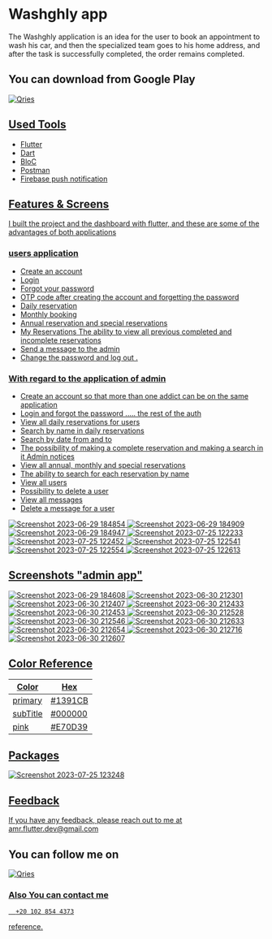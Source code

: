 # Washghly app
The Washghly application is an idea for the user to book an appointment to wash his car, 
and then the specialized team goes to his home address, and after the task is successfully completed, 
the order remains completed.

## You can download from Google Play 
<a href="https://play.google.com/store/apps/details?id=com.carwasher.washing_app">
         <img alt="Qries" src="[https://img.shields.io/badge/LinkedIn-0077B5?style=for-the-badge&logo=linkedin&logoColor=white](https://encrypted-tbn0.gstatic.com/images?q=tbn:ANd9GcQ8dTRNzOyrfFHB6324y673crvZRogSv9lOdA&usqp=CAU)"
         >

## Used Tools
- Flutter  
- Dart
- BloC
- Postman
- Firebase push notification



## Features & Screens
I built the project and the dashboard with flutter, and these are some of the advantages of both applications

### users application 
- Create an account
- Login
- Forgot your password
- OTP code after creating the account and forgetting the password
- Daily reservation
- Monthly booking
- Annual reservation and special reservations
- My Reservations The ability to view all previous completed and incomplete reservations
- Send a message to the admin
- Change the password and log out
.
### With regard to the application of admin
- Create an account so that more than one addict can be on the same application
- Login and forgot the password ..... the rest of the auth
- View all daily reservations for users
- Search by name in daily reservations
- Search by date from and to
- The possibility of making a complete reservation and making a search in it
   Admin notices
- View all annual, monthly and special reservations
- The ability to search for each reservation by name
- View all users
- Possibility to delete a user
- View all messages
- Delete a message for a user


![Screenshot 2023-06-29 184854](https://github.com/AmrHussei/car_washer_README_file/assets/94804979/5f0278a2-47d3-4d17-b929-ff4080367523)
![Screenshot 2023-06-29 184909](https://github.com/AmrHussei/car_washer_README_file/assets/94804979/ad16f151-1bbb-43e7-9779-6bb9448e49eb)
![Screenshot 2023-06-29 184947](https://github.com/AmrHussei/car_washer_README_file/assets/94804979/5c4f616c-444f-4456-ad4f-5235f38e6c24)
![Screenshot 2023-07-25 122233](https://github.com/AmrHussei/car_washer_README_file/assets/94804979/897c25e1-4263-4b20-9cb6-6f36b0acc5a8)
![Screenshot 2023-07-25 122452](https://github.com/AmrHussei/car_washer_README_file/assets/94804979/f5de0298-dcd5-4b0f-906e-04f6155aa9f1)
![Screenshot 2023-07-25 122541](https://github.com/AmrHussei/car_washer_README_file/assets/94804979/24a76ae0-dc26-4830-beca-0017c0e0a0ae)
![Screenshot 2023-07-25 122554](https://github.com/AmrHussei/car_washer_README_file/assets/94804979/32024ce6-8fdc-4150-aed2-6baa3aba1fb9)
![Screenshot 2023-07-25 122613](https://github.com/AmrHussei/car_washer_README_file/assets/94804979/74b36946-3808-44c3-ba74-7870b9c037a7)

## Screenshots "admin app"
![Screenshot 2023-06-29 184608](https://github.com/AmrHussei/car_washer_README_file/assets/94804979/3b89c751-9852-43be-a0e6-25c17ea63ab2)
![Screenshot 2023-06-30 212301](https://github.com/AmrHussei/car_washer_README_file/assets/94804979/e7eb3281-a8c9-4895-9980-fca3bcd64be5)
![Screenshot 2023-06-30 212407](https://github.com/AmrHussei/car_washer_README_file/assets/94804979/6c8731c9-6571-4bc6-9dba-b0745999e5d1)
![Screenshot 2023-06-30 212433](https://github.com/AmrHussei/car_washer_README_file/assets/94804979/b255f540-99fa-42a9-844e-d0d07ab26b28)
![Screenshot 2023-06-30 212453](https://github.com/AmrHussei/car_washer_README_file/assets/94804979/c9509a08-2db6-48c8-a42a-a953def03764)
![Screenshot 2023-06-30 212528](https://github.com/AmrHussei/car_washer_README_file/assets/94804979/035bd005-9c4f-4b20-abdd-903911ac716d)
![Screenshot 2023-06-30 212546](https://github.com/AmrHussei/car_washer_README_file/assets/94804979/1da34405-e416-4a20-9a69-723c099ba3ea)
![Screenshot 2023-06-30 212633](https://github.com/AmrHussei/car_washer_README_file/assets/94804979/2c23b5ec-2887-497c-9d6b-23243e1a8bdf)
![Screenshot 2023-06-30 212654](https://github.com/AmrHussei/car_washer_README_file/assets/94804979/46dd9701-a6ba-4139-a745-2a4d1cec399d)
![Screenshot 2023-06-30 212716](https://github.com/AmrHussei/car_washer_README_file/assets/94804979/a5820765-5b8a-49e1-a472-3ca56df2fac3)
![Screenshot 2023-06-30 212607](https://github.com/AmrHussei/car_washer_README_file/assets/94804979/4da666bc-d548-4d75-9573-c01e3c583ae5)


## Color Reference

| Color             |Hex                                                                |
| ----------------- | ------------------------------------------------------------------ |
| primary | #1391CB|
| subTitle | #000000 |
| pink | #E70D39 |



## Packages
![Screenshot 2023-07-25 123248](https://github.com/AmrHussei/car_washer_README_file/assets/94804979/43394c0f-686d-4c5e-8b63-a554edc22458)





## Feedback
If you have any feedback, please reach out to me at amr.flutter.dev@gmail.com

## You can follow me on 
<a href="https://www.linkedin.com/in/amr-hussein-51a141220/">
         <img alt="Qries" src="https://img.shields.io/badge/LinkedIn-0077B5?style=for-the-badge&logo=linkedin&logoColor=white"
         >
         
    
### Also You can contact  me 
```http
  +20 102 854 4373
```

reference.
